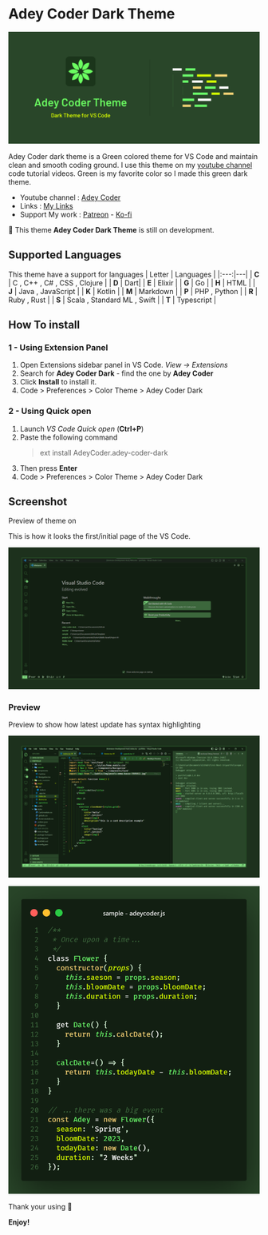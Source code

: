
# Adey Coder Dark Theme

![Adey Coder Dark Theme][banner]

Adey Coder dark theme is a Green colored theme for VS Code and maintain clean and smooth coding ground. I use this theme on my [youtube channel][youtube-link] code tutorial videos. Green is my favorite color so I made this green dark theme.

- Youtube channel : [Adey Coder][youtube-link]
- Links : [My Links](https://znap.link/adeycoder)
- Support My work : [Patreon](https://www.patreon.com/adeycoder) - [Ko-fi](https://ko-fi.com/adeycoder)

🔔 This theme **Adey Coder Dark Theme** is still on development.

## Supported Languages

This theme have a support for languages
| Letter | Languages |
|:---:|---|
| **C** | C , C++ , C# , CSS , Clojure |
| **D** | Dart|
| **E** | Elixir |
| **G** | Go |
| **H** | HTML |
| **J** | Java , JavaScript |
| **K** | Kotlin |
| **M** | Markdown |
| **P** | PHP , Python |
| **R** | Ruby , Rust |
| **S** | Scala , Standard ML , Swift |
| **T** | Typescript |

## How To install

### 1 - Using Extension Panel

1. Open Extensions sidebar panel in VS Code. _View → Extensions_
1. Search for **Adey Coder Dark** - find the one by **Adey Coder**
1. Click **Install** to install it.
1. Code > Preferences > Color Theme > Adey Coder Dark

### 2 - Using Quick open

1. Launch _VS Code Quick open_ (**Ctrl+P**)
1. Paste the following command
    > ext install AdeyCoder.adey-coder-dark
1. Then press **Enter**
1. Code > Preferences > Color Theme > Adey Coder Dark

## Screenshot

Preview of theme on


This is how it looks the first/initial page of the VS Code.

![ScreenShot of Welcome Page][welcome]

### Preview

Preview to show how latest update has syntax highlighting

![ScreenShot of Next.JS Project][nextjs]

![ScreenShot of Javascript][javascript]

Thank your using 🙂

**Enjoy!**

[banner]: ./images/banner-v2.png
[welcome]: ./images/welcome.png
[nextjs]: ./images/Preview.png
[javascript]: ./images/js.png
[youtube-link]: https://youtube.com/@AdeyCoder
